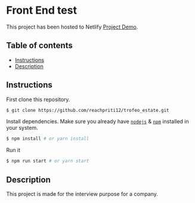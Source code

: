 # Front End test

This project has been hosted to Netlify [Project Demo](https://catch-design.netlify.app/).

## Table of contents
* [Instructions](#Instructions)
* [Description](#Description)

## Instructions

First clone this repository.
```bash
$ git clone https://github.com/reachpriti12/trofeo_estate.git
```

Install dependencies. Make sure you already have [`nodejs`](https://nodejs.org/en/) & [`npm`](https://www.npmjs.com/) installed in your system.
```bash
$ npm install # or yarn install
```

Run it
```bash
$ npm run start # or yarn start
```

## Description
This project is made for the interview purpose for a company.

